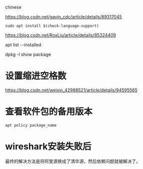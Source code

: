 chinese

https://blog.csdn.net/gavin_cdc/article/details/89317045

`sudo apt install $(check-language-support)`



https://blog.csdn.net/RoxLiu/article/details/85324409



apt list --installed

dpkg -l show package



# 设置缩进空格数

https://blog.csdn.net/weixin_42988521/article/details/94595565



# 查看软件包的备用版本

`apt policy package_name`





# wireshark安装失败后

最终的解决方法是将阿里源换成了清华源，然后依赖问题就被解决了。
